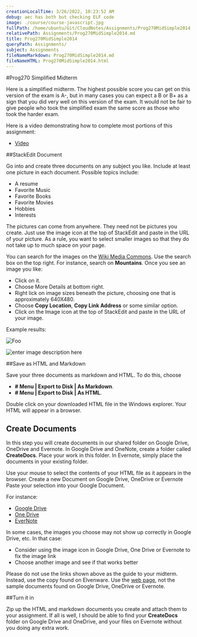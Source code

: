```yaml
---
creationLocalTime: 3/26/2022, 10:23:52 AM
debug: aec has both but checking ELF code
image: ./course/course-javascript.jpg
fullPath: /home/ubuntu/Git/CloudNotes/Assignments/Prog270MidSimple2014.md
relativePath: Assignments/Prog270MidSimple2014.md
title: Prog270MidSimple2014
queryPath: Assignments/
subject: Assignments
fileNameMarkdown: Prog270MidSimple2014.md
fileNameHTML: Prog270MidSimple2014.html
---
```



<!-- toc -->
<!-- tocstop -->

#Prog270 Simplified Midterm

Here is a simplified midterm. The highest possible score you can get on this version of the exam is A-, but in many cases you can expect a B or B+ as a sign that you did very well on this version of the exam. It would not be fair to give people who took the simplified exam the same score as those who took the harder exam.

Here is a video demonstrating how to complete most portions of this assignment:

- [Video](http://youtu.be/vrmhw4iJvMs)

##StackEdit Document

Go into and create three documents on any subject you like. Include at least one picture in each document. Possible topics include:

- A resume
- Favorite Music
- Favorite Books
- Favorite Movies
- Hobbies
- Interests

The pictures can come from anywhere. They need not be pictures you create. Just use the image icon at the top of StackEdit and paste in the URL of your picture. As a rule, you want to select smaller images so that they do not take up to much space on your page. 

You can search for the images on the [Wiki Media Commons](http://commons.wikimedia.org/wiki/Main_Page). Use the search box on the top right. For instance, search on **Mountains**. Once you see an image you like:

- Click on it. 
- Choose More Details at bottom right.
- Right lick on image sizes beneath the picture, choosing one that is approximately 640X480.  
- Choose **Copy Location**, **Copy Link Address**  or some similar option. 
- Click on the Image icon at the top of StackEdit and paste in the URL of your image.

Example results:

![Foo](http://upload.wikimedia.org/wikipedia/commons/thumb/e/e0/Sunrise%2C_Manaslu.jpg/640px-Sunrise%2C_Manaslu.jpg)

![enter image description here](http://upload.wikimedia.org/wikipedia/commons/thumb/6/62/Contrasting_Tree_Types_Coexist_in_a_Forest.jpg/640px-Contrasting_Tree_Types_Coexist_in_a_Forest.jpg)


##Save as HTML and Markdown

Save your three documents as markdown and HTML. To do this, choose 

- **# Menu | Export to Disk | As Markdown**.
- **# Menu | Export to Disk | As HTML**.

Double click on your downloaded HTML file in the Windows explorer. Your HTML will appear in a browser.

## Create Documents

In this step you will create documents in our shared folder on Google Drive, OneDrive and Evernote. In Google Drive and OneNote, create a folder called **CreateDocs**. Place your work in this folder. In Evernote, simply place the documents in your existing folder.

Use your mouse to select the contents of your HTML file as it appears in the browser. 
Create a new Document on Google Drive, OneDrive or Evernote
Paste your selection into your Google Document.

For instance: 

- [Google Drive](http://bit.ly/midsimple)
- [One Drive](http://bit.ly/midonedrive) 
- [EverNote](http://bit.ly/midevernote)

In some cases, the images you choose may not show up correctly in Google Drive, etc. In that case:

- Consider using the image icon in Google Drive, One Drive or Evernote to fix the image link
- Choose another image and see if that works better

Please do not use the links shown above as the guide to your midterm. Instead, use the copy found on Elvenware. Use the [web page][webtest], not the sample documents found on Google Drive, OneDrive or Evernote.

[webtest]: http://www.elvenware.com/charlie/books/CloudNotes/Assignments/Prog270MidSimple2014.html

##Turn it in

Zip up the HTML and markdown documents you create and attach them to your assignment. If all is well, I should be able to find your **CreateDocs** folder on Google Drive and OneDrive, and your files on Evernote without you doing any extra work.

